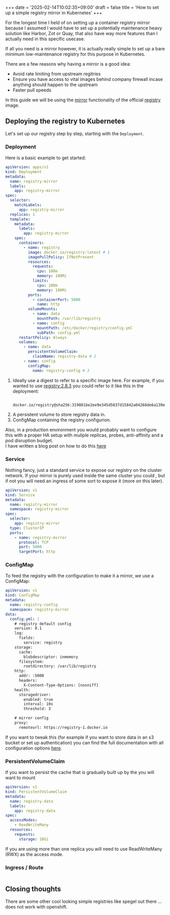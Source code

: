 +++
date = '2025-02-14T10:02:35+09:00'
draft = false
title = 'How to set up a simple registry mirror in Kubernetes'
+++

For the longest time I held of on setting up a container registry mirror because I assumed I would have to set up a
potentially maintenance heavy solution like Harbor, Zot or Quay, that also have way more features than I actually need in
this specific usecase.

If all you need is a mirror however, it is actually really simple to set up a bare minimum low-maintenance registry
for this purpose in Kubernetes.

There are a few reasons why having a mirror is a good idea:

- Avoid rate limiting from upstream regitries
- Ensure you have access to vital images behind company firewall incase anything should happen to the upstream
- Faster pull speeds

In this guide we will be using the [mirror](https://docs.docker.com/docker-hub/image-library/mirror) functionality of
the official [registry](https://docs.docker.com/docker-hub/image-library/mirror) image.

## Deploying the registry to Kubernetes

Let's set up our registry step by step, starting with the `Deployment`.

### Deployment

Here is a basic example to get started:

```yaml
apiVersion: apps/v1
kind: Deployment
metadata:
  name: registry-mirror
  labels:
    app: registry-mirror
spec:
  selector:
    matchLabels:
      app: registry-mirror
  replicas: 1
  template:
    metadata:
      labels:
        app: registry-mirror
    spec:
      containers:
        - name: registry
          image: docker.io/registry:latest # 1
          imagePullPolicy: IfNotPresent
          resources:
            requests:
              cpu: 100m
              memory: 100Mi
            limits:
              cpu: 100m
              memory: 100Mi
          ports:
            - containerPort: 5000
              name: http
          volumeMounts:
            - name: data
              mountPath: /var/lib/registry
            - name: config
              mountPath: /etc/docker/registry/config.yml
              subPath: config.yml
      restartPolicy: Always
      volumes:
        - name: data
          persistentVolumeClaim:
            claimName: registry-data # 2
        - name: config
          configMap:
            name: registry-config # 3
```

1. Ideally use a digest to refer to a specific image here. For example, if you wanted to use [registry:2.8.3](https://hub.docker.com/layers/library/registry/2.8.3/images/sha256-57350583fba19eaab4b4632aafa1537483a390dfd29c5b37c9d59e2467ce1b8e)
   you could refer to it like this in the deployment:
   ```
    docker.io/registry@sha256:319881be2ee9e345d5837d15842a04268de6a139e23be42654fc7664fc6eaf52
   ```
2. A persistent volume to store registry data in.
3. ConfigMap containing the registry configurion.

Also, in a production environment you would probably want to configure this with a proper HA setup
with muliple replicas, probes, anti-affinity and a pod disruption budget.\
I have written a blog post on how to do this [here](https://engineering.intility.com/article/guide-to-high-availability-in-kubernetes)

### Service

Nothing fancy, just a standard service to expose our registry on the cluster network.
If your mirror is purely used inside the same cluster you could , but if not you will need an ingress of
some sort to expose it (more on this later).

```yaml
apiVersion: v1
kind: Service
metadata:
  name: registry-mirror
  namespace: registry-mirror
spec:
  selector:
    app: registry-mirror
  type: ClusterIP
  ports:
    - name: registry-mirror
      protocol: TCP
      port: 5000
      targetPort: http
```

### ConfigMap

To feed the registry with the configuration to make it a mirror, we use a ConfigMap:

```yaml
apiVersion: v1
kind: ConfigMap
metadata:
  name: registry-config
  namespace: registry-mirror
data:
  config.yml: |
    # registry default config
    version: 0.1
    log:
      fields:
        service: registry
    storage:
      cache:
        blobdescriptor: inmemory
      filesystem:
        rootdirectory: /var/lib/registry
    http:
      addr: :5000
      headers:
        X-Content-Type-Options: [nosniff]
    health:
      storagedriver:
        enabled: true
        interval: 10s
        threshold: 3

    # mirror config
    proxy:
      remoteurl: https://registry-1.docker.io
```

If you want to tweak this (for example if you want to store data in an s3 bucket or set up authentication)
you can find the full documentation with all configuration options [here](https://distribution.github.io/distribution/about/configuration).

### PersistentVolumeClaim

If you want to persist the cache that is gradually built up by the you will want to mount

```yaml
apiVersion: v1
kind: PersistentVolumeClaim
metadata:
  name: registry-data
  labels:
    app: registry-data
spec:
  accessModes:
    - ReadWriteMany
  resources:
    requests:
      storage: 10Gi
```

If you are using more than one replica you will need to use ReadWriteMany (RWX) as the access mode.

### Ingress / Route

```yaml

```

## Closing thoughts

There are some other cool looking simple registries like spegel out there ... does not work with openshift.
